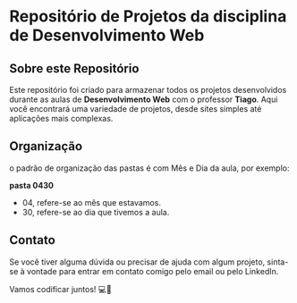 # Repositório de Projetos da disciplina de Desenvolvimento Web

## Sobre este Repositório
Este repositório foi criado para armazenar todos os projetos desenvolvidos durante as aulas de **Desenvolvimento Web** com o professor **Tiago**. Aqui você encontrará uma variedade de projetos, desde sites simples até aplicações mais complexas.

## Organização
o padrão de organização das pastas é com Mês e Dia da aula, por exemplo:

**pasta 0430**
- 04, refere-se ao mês que estavamos.
- 30, refere-se ao dia que tivemos a aula.

## Contato
Se você tiver alguma dúvida ou precisar de ajuda com algum projeto, sinta-se à vontade para entrar em contato comigo pelo email ou pelo LinkedIn.

Vamos codificar juntos! 💻🚀

